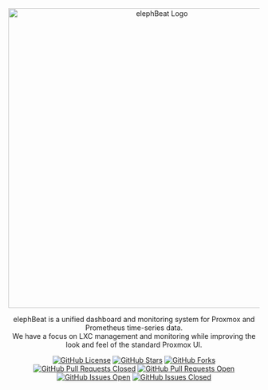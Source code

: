 <div align="center">
  <img width="600" src="https://github.com/user-attachments/assets/8deca7f2-806e-489c-a7de-2085f5e1c98d" alt="elephBeat Logo">

elephBeat is a unified dashboard and monitoring system for Proxmox and Prometheus time-series data.<br />
We have a focus on LXC management and monitoring while improving the look and feel of the standard Proxmox UI.<br />

[![GitHub License](https://img.shields.io/github/license/Gaute945/elephBeat?style=flat-square)](https://github.com/Gaute945/elephBeat/blob/master/LICENSE)
[![GitHub Stars](https://img.shields.io/github/stars/Gaute945/elephBeat?style=flat-square)](https://github.com/Gaute945/elephBeat/stargazers)
[![GitHub Forks](https://img.shields.io/github/forks/Gaute945/elephBeat?style=flat-square)](https://github.com/Gaute945/elephBeat/network/members)
[![GitHub Pull Requests Closed](https://img.shields.io/github/issues-pr-closed/Gaute945/elephBeat?style=flat-square&color=green)](https://github.com/Gaute945/elephBeat/pulls?q=is%3Apr+is%3Aclosed)
[![GitHub Pull Requests Open](https://img.shields.io/github/issues-pr/Gaute945/elephBeat?style=flat-square)](https://github.com/Gaute945/elephBeat/pulls)
[![GitHub Issues Open](https://img.shields.io/github/issues/Gaute945/elephBeat?style=flat-square)](https://github.com/Gaute945/elephBeat/issues)
[![GitHub Issues Closed](https://img.shields.io/github/issues-closed/Gaute945/elephBeat?style=flat-square)](https://github.com/Gaute945/elephBeat/issues?q=is%3Aissue+is%3Aclosed)
